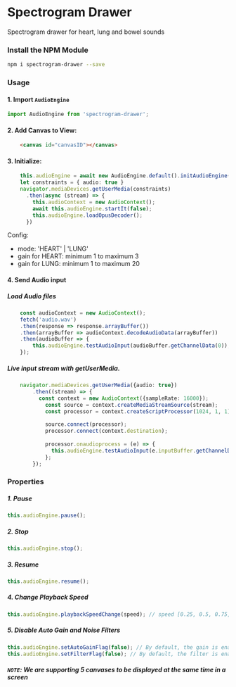 # Spectrogram Drawer

Spectrogram drawer for heart, lung and bowel sounds

### Install the NPM Module

```sh
npm i spectrogram-drawer --save
```

### Usage

#### 1. Import `AudioEngine`

```ts
import AudioEngine from 'spectrogram-drawer';
```

#### 2. Add Canvas to View:

```html
    <canvas id="canvasID"></canvas>
```
#### 3. Initialize:

```ts
    this.audioEngine = await new AudioEngine.default().initAudioEngine('canvasID', 'YOUR_SDK_KEY');
    let constraints = { audio: true }
    navigator.mediaDevices.getUserMedia(constraints)
      .then(async (stream) => {
        this.audioContext = new AudioContext();
        await this.audioEngine.startIt(false);
        this.audioEngine.loadOpusDecoder();
      })
```
Config:
 - mode: 'HEART' | 'LUNG'
 - gain for HEART: minimum 1 to maximum 3
 - gain for LUNG: minimum 1 to maximum 20

#### 4. Send Audio input

##### Load Audio files

```ts
    const audioContext = new AudioContext();
    fetch('audio.wav')
    .then(response => response.arrayBuffer())
    .then(arrayBuffer => audioContext.decodeAudioData(arrayBuffer))
    .then(audioBuffer => {
        this.audioEngine.testAudioInput(audioBuffer.getChannelData(0));
    });
```

##### Live input stream with getUserMedia.

```ts
    navigator.mediaDevices.getUserMedia({audio: true})
        .then((stream) => {
          const context = new AudioContext({sampleRate: 16000});
            const source = context.createMediaStreamSource(stream);
            const processor = context.createScriptProcessor(1024, 1, 1);
        
            source.connect(processor);
            processor.connect(context.destination);
        
            processor.onaudioprocess = (e) => {
              this.audioEngine.testAudioInput(e.inputBuffer.getChannelData(0));
            };
        });
```

### Properties

##### 1. Pause
```ts
this.audioEngine.pause();
```
##### 2. Stop
```ts
this.audioEngine.stop();
```
##### 3. Resume
```ts
this.audioEngine.resume();
```
##### 4. Change Playback Speed
```ts
this.audioEngine.playbackSpeedChange(speed); // speed [0.25, 0.5, 0.75, 1, 1.25, 1.50, 1.75, 2]
```
##### 5. Disable Auto Gain and Noise Filters
```ts
this.audioEngine.setAutoGainFlag(false); // By default, the gain is enabled
this.audioEngine.setFilterFlag(false); // By default, the filter is enabled
```


##### `NOTE`: We are supporting 5 canvases to be displayed at the same time in a screen


